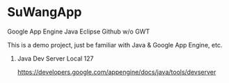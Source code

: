 SuWangApp
=========

Google App Engine Java Eclipse Github w/o GWT

This is a demo project, just be familiar with Java & Google App Engine, etc.

1. Java Dev Server Local 127

	https://developers.google.com/appengine/docs/java/tools/devserver
	

